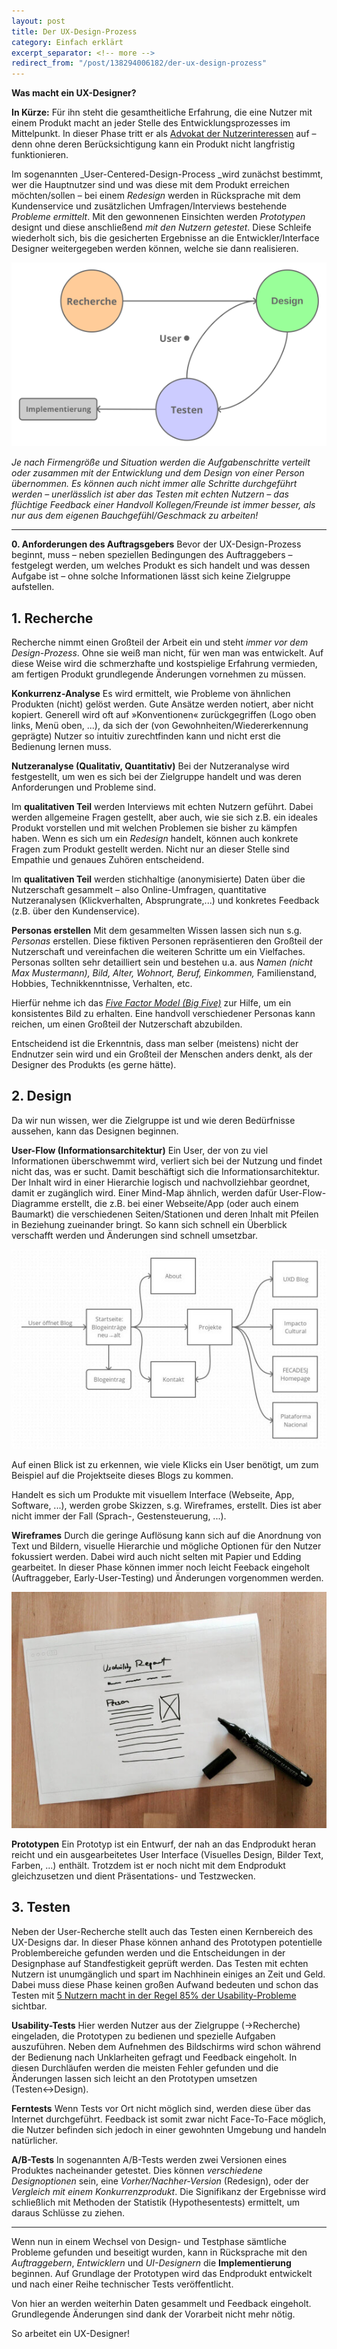 ```yaml
---
layout: post
title: Der UX-Design-Prozess
category: Einfach erklärt
excerpt_separator: <!-- more -->
redirect_from: "/post/138294006182/der-ux-design-prozess"
---
```


**Was macht ein UX-Designer?**

**In Kürze:** Für ihn steht die gesamtheitliche Erfahrung, die eine Nutzer mit einem Produkt macht an jeder Stelle des Entwicklungsprozesses im Mittelpunkt. In dieser Phase tritt er als [Advokat der Nutzerinteressen](http://www.usabilityreport.de/about) auf – denn ohne deren Berücksichtigung kann ein Produkt nicht langfristig funktionieren.

Im sogenannten _User-Centered-Design-Process _wird zunächst bestimmt, wer die Hauptnutzer sind und was diese mit dem Produkt erreichen möchten/sollen – bei einem _Redesign_ werden in Rücksprache mit dem Kundenservice und zusätzlichen Umfragen/Interviews bestehende _Probleme ermittelt_. Mit den gewonnenen Einsichten werden _Prototypen_ designt und diese anschließend _mit den Nutzern getestet_. Diese Schleife wiederholt sich, bis die gesicherten Ergebnisse an die Entwickler/Interface Designer weitergegeben werden können, welche sie dann realisieren. <!-- more -->

![User Centered Design](assets/user-centered-design.png)

_Je nach Firmengröße und Situation werden die Aufgabenschritte verteilt oder zusammen mit der Entwicklung und dem Design von einer Person übernommen. Es können auch nicht immer alle Schritte durchgeführt werden – unerlässlich ist aber das Testen mit echten Nutzern – das flüchtige Feedback einer Handvoll Kollegen/Freunde ist immer besser, als nur aus dem eigenen Bauchgefühl/Geschmack zu arbeiten!_

--------------------------------------------------------------------------------

**0\. Anforderungen des Auftragsgebers** Bevor der UX-Design-Prozess beginnt, muss – neben speziellen Bedingungen des Auftraggebers – festgelegt werden, um welches Produkt es sich handelt und was dessen Aufgabe ist – ohne solche Informationen lässt sich keine Zielgruppe aufstellen.

## **1\. Recherche**

Recherche nimmt einen Großteil der Arbeit ein und steht _immer vor dem Design-Prozess_. Ohne sie weiß man nicht, für wen man was entwickelt. Auf diese Weise wird die schmerzhafte und kostspielige Erfahrung vermieden, am fertigen Produkt grundlegende Änderungen vornehmen zu müssen.

**Konkurrenz-Analyse** Es wird ermittelt, wie Probleme von ähnlichen Produkten (nicht) gelöst werden. Gute Ansätze werden notiert, aber nicht kopiert. Generell wird oft auf »Konventionen« zurückgegriffen (Logo oben links, Menü oben, ...), da sich der (von Gewohnheiten/Wiedererkennung geprägte) Nutzer so intuitiv zurechtfinden kann und nicht erst die Bedienung lernen muss.

**Nutzeranalyse (Qualitativ, Quantitativ)** Bei der Nutzeranalyse wird festgestellt, um wen es sich bei der Zielgruppe handelt und was deren Anforderungen und Probleme sind.

Im **qualitativen Teil** werden Interviews mit echten Nutzern geführt. Dabei werden allgemeine Fragen gestellt, aber auch, wie sie sich z.B. ein ideales Produkt vorstellen und mit welchen Problemen sie bisher zu kämpfen haben. Wenn es sich um ein _Redesign_ handelt, können auch konkrete Fragen zum Produkt gestellt werden. Nicht nur an dieser Stelle sind Empathie und genaues Zuhören entscheidend.

Im **qualitativen Teil** werden stichhaltige (anonymisierte) Daten über die Nutzerschaft gesammelt – also Online-Umfragen, quantitative Nutzeranalysen (Klickverhalten, Absprungrate,...) und konkretes Feedback (z.B. über den Kundenservice).

**Personas erstellen** Mit dem gesammelten Wissen lassen sich nun s.g. _Personas_ erstellen. Diese fiktiven Personen repräsentieren den Großteil der Nutzerschaft und vereinfachen die weiteren Schritte um ein Vielfaches. Personas sollten sehr detailliert sein und bestehen u.a. aus _Namen (nicht Max Mustermann), Bild, Alter, Wohnort, Beruf, Einkommen,_ Familienstand, Hobbies, Technikkenntnisse, Verhalten, etc.

Hierfür nehme ich das [_Five Factor Model (Big Five)_](https://en.wikipedia.org/wiki/Big_Five_personality_traits) zur Hilfe, um ein konsistentes Bild zu erhalten. Eine handvoll verschiedener Personas kann reichen, um einen Großteil der Nutzerschaft abzubilden.

Entscheidend ist die Erkenntnis, dass man selber (meistens) nicht der Endnutzer sein wird und ein Großteil der Menschen anders denkt, als der Designer des Produkts (es gerne hätte).

## **2\. Design**

Da wir nun wissen, wer die Zielgruppe ist und wie deren Bedürfnisse aussehen, kann das Designen beginnen.

**User-Flow (Informationsarchitektur)** Ein User, der von zu viel Informationen überschwemmt wird, verliert sich bei der Nutzung und findet nicht das, was er sucht. Damit beschäftigt sich die Informationsarchitektur. Der Inhalt wird in einer Hierarchie logisch und nachvollziehbar geordnet, damit er zugänglich wird. Einer Mind-Map ähnlich, werden dafür User-Flow-Diagramme erstellt, die z.B. bei einer Webseite/App (oder auch einem Baumarkt) die verschiedenen Seiten/Stationen und deren Inhalt mit Pfeilen in Beziehung zueinander bringt. So kann sich schnell ein Überblick verschafft werden und Änderungen sind schnell umsetzbar.

![Flow Chart](assets/blog-flow-chart.jpg)

Auf einen Blick ist zu erkennen, wie viele Klicks ein User benötigt, um zum Beispiel auf die Projektseite dieses Blogs zu kommen.

Handelt es sich um Produkte mit visuellem Interface (Webseite, App, Software, ...), werden grobe Skizzen, s.g. Wireframes, erstellt. Dies ist aber nicht immer der Fall (Sprach-, Gestensteuerung, ...).

**Wireframes** Durch die geringe Auflösung kann sich auf die Anordnung von Text und Bildern, visuelle Hierarchie und mögliche Optionen für den Nutzer fokussiert werden. Dabei wird auch nicht selten mit Papier und Edding gearbeitet. In dieser Phase können immer noch leicht Feeback eingeholt (Auftraggeber, Early-User-Testing) und Änderungen vorgenommen werden.

![Wireframe](assets/wireframe.jpg)

**Prototypen** Ein Prototyp ist ein Entwurf, der nah an das Endprodukt heran reicht und ein ausgearbeitetes User Interface (Visuelles Design, Bilder Text, Farben, ...) enthält. Trotzdem ist er noch nicht mit dem Endprodukt gleichzusetzen und dient Präsentations- und Testzwecken.

## **3\. Testen**

Neben der User-Recherche stellt auch das Testen einen Kernbereich des UX-Designs dar. In dieser Phase können anhand des Prototypen potentielle Problembereiche gefunden werden und die Entscheidungen in der Designphase auf Standfestigkeit geprüft werden. Das Testen mit echten Nutzern ist unumgänglich und spart im Nachhinein einiges an Zeit und Geld. Dabei muss diese Phase keinen großen Aufwand bedeuten und schon das Testen mit [5 Nutzern macht in der Regel 85% der Usability-Probleme](https://www.nngroup.com/articles/why-you-only-need-to-test-with-5-users/) sichtbar.

**Usability-Tests** Hier werden Nutzer aus der Zielgruppe (→Recherche) eingeladen, die Prototypen zu bedienen und spezielle Aufgaben auszuführen. Neben dem Aufnehmen des Bildschirms wird schon während der Bedienung nach Unklarheiten gefragt und Feedback eingeholt. In diesen Durchläufen werden die meisten Fehler gefunden und die Änderungen lassen sich leicht an den Prototypen umsetzen (Testen↔Design).

**Ferntests** Wenn Tests vor Ort nicht möglich sind, werden diese über das Internet durchgeführt. Feedback ist somit zwar nicht Face-To-Face möglich, die Nutzer befinden sich jedoch in einer gewohnten Umgebung und handeln natürlicher.

**A/B-Tests** In sogenannten A/B-Tests werden zwei Versionen eines Produktes nacheinander getestet. Dies können _verschiedene Designoptionen_ sein, eine _Vorher/Nachher-Version_ (Redesign), oder der _Vergleich mit einem Konkurrenzprodukt_. Die Signifikanz der Ergebnisse wird schließlich mit Methoden der Statistik (Hypothesentests) ermittelt, um daraus Schlüsse zu ziehen.

--------------------------------------------------------------------------------

Wenn nun in einem Wechsel von Design- und Testphase sämtliche Probleme gefunden und beseitigt wurden, kann in Rücksprache mit den _Auftraggebern_, _Entwicklern_ und _UI-Designern_ die **Implementierung** beginnen. Auf Grundlage der Prototypen wird das Endprodukt entwickelt und nach einer Reihe technischer Tests veröffentlicht.

Von hier an werden weiterhin Daten gesammelt und Feedback eingeholt. Grundlegende Änderungen sind dank der Vorarbeit nicht mehr nötig.

So arbeitet ein UX-Designer!
